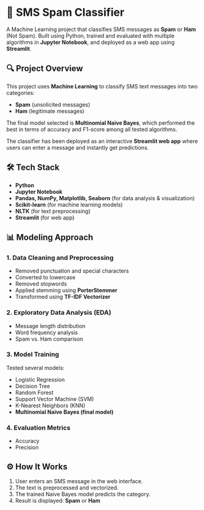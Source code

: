 # 📩 SMS Spam Classifier

A Machine Learning project that classifies SMS messages as **Spam** or **Ham** (Not Spam). Built using Python, trained and evaluated with multiple algorithms in **Jupyter Notebook**, and deployed as a web app using **Streamlit**.

## 🔍 Project Overview

This project uses **Machine Learning** to classify SMS text messages into two categories:
- **Spam** (unsolicited messages)
- **Ham** (legitimate messages)

The final model selected is **Multinomial Naive Bayes**, which performed the best in terms of accuracy and F1-score among all tested algorithms.

The classifier has been deployed as an interactive **Streamlit web app** where users can enter a message and instantly get predictions.

## 🛠 Tech Stack

- **Python**
- **Jupyter Notebook**
- **Pandas, NumPy, Matplotlib, Seaborn** (for data analysis & visualization)
- **Scikit-learn** (for machine learning models)
- **NLTK** (for text preprocessing)
- **Streamlit** (for web app)

## 📊 Modeling Approach

### 1. **Data Cleaning and Preprocessing**
- Removed punctuation and special characters
- Converted to lowercase
- Removed stopwords
- Applied stemming using **PorterStemmer**
- Transformed using **TF-IDF Vectorizer**

### 2. **Exploratory Data Analysis (EDA)**
- Message length distribution
- Word frequency analysis
- Spam vs. Ham comparison

### 3. **Model Training**
Tested several models:
- Logistic Regression
- Decision Tree
- Random Forest
- Support Vector Machine (SVM)
- K-Nearest Neighbors (KNN)
- **Multinomial Naive Bayes (final model)**

### 4. **Evaluation Metrics**
- Accuracy
- Precision

## ⚙️ How It Works

1. User enters an SMS message in the web interface.
2. The text is preprocessed and vectorized.
3. The trained Naive Bayes model predicts the category.
4. Result is displayed: **Spam** or **Ham**
